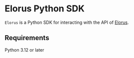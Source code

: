 # Elorus Python SDK

`Elorus` is a Python SDK for interacting with the API of [Elorus](https://developer.elorus.com/).

## Requirements

Python 3.12 or later
